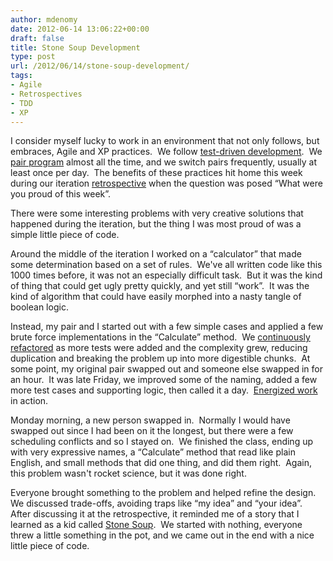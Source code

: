 ```yaml
---
author: mdenomy
date: 2012-06-14 13:06:22+00:00
draft: false
title: Stone Soup Development
type: post
url: /2012/06/14/stone-soup-development/
tags:
- Agile
- Retrospectives
- TDD
- XP
---
```


I consider myself lucky to work in an environment that not only follows, but embraces, Agile and XP practices.  We follow [test-driven development](http://mdenomy.wordpress.com/category/tdd/).  We [pair program](http://mdenomy.wordpress.com/category/pair-programming/) almost all the time, and we switch pairs frequently, usually at least once per day.  The benefits of these practices hit home this week during our iteration [retrospective](http://mdenomy.wordpress.com/category/retrospectives/) when the question was posed “What were you proud of this week”.

There were some interesting problems with very creative solutions that happened during the iteration, but the thing I was most proud of was a simple little piece of code.

Around the middle of the iteration I worked on a “calculator” that made some determination based on a set of rules.  We've all written code like this 1000 times before, it was not an especially difficult task.  But it was the kind of thing that could get ugly pretty quickly, and yet still “work”.  It was the kind of algorithm that could have easily morphed into a nasty tangle of boolean logic.

Instead, my pair and I started out with a few simple cases and applied a few brute force implementations in the “Calculate” method.  We [continuously refactored](http://jamesshore.com/Agile-Book/refactoring.html) as more tests were added and the complexity grew, reducing duplication and breaking the problem up into more digestible chunks.  At some point, my original pair swapped out and someone else swapped in for an hour.  It was late Friday, we improved some of the naming, added a few more test cases and supporting logic, then called it a day.  [Energized work](http://jamesshore.com/Agile-Book/energized_work.html) in action.

Monday morning, a new person swapped in.  Normally I would have swapped out since I had been on it the longest, but there were a few scheduling conflicts and so I stayed on.  We finished the class, ending up with very expressive names, a “Calculate” method that read like plain English, and small methods that did one thing, and did them right.  Again, this problem wasn't rocket science, but it was done right.

Everyone brought something to the problem and helped refine the design.  We discussed trade-offs, avoiding traps like “my idea” and “your idea”.  After discussing it at the retrospective, it reminded me of a story that I learned as a kid called [Stone Soup](http://en.wikipedia.org/wiki/Stone_soup#Story).  We started with nothing, everyone threw a little something in the pot, and we came out in the end with a nice little piece of code.
